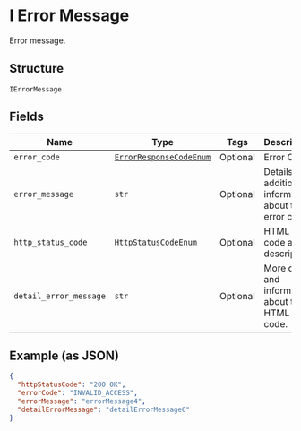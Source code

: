
# I Error Message

Error message.

## Structure

`IErrorMessage`

## Fields

| Name | Type | Tags | Description |
|  --- | --- | --- | --- |
| `error_code` | [`ErrorResponseCodeEnum`](../../doc/models/error-response-code-enum.md) | Optional | Error Code. |
| `error_message` | `str` | Optional | Details and additional information about the error code. |
| `http_status_code` | [`HttpStatusCodeEnum`](../../doc/models/http-status-code-enum.md) | Optional | HTML error code and description. |
| `detail_error_message` | `str` | Optional | More detail and information about the HTML error code. |

## Example (as JSON)

```json
{
  "httpStatusCode": "200 OK",
  "errorCode": "INVALID_ACCESS",
  "errorMessage": "errorMessage4",
  "detailErrorMessage": "detailErrorMessage6"
}
```

